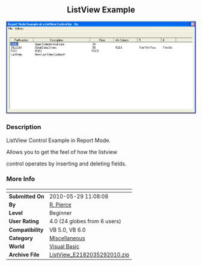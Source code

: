 ﻿<div align="center">

## ListView Example

<img src="PIC20105291142324681.GIF">
</div>

### Description

ListView Control Example in Report Mode.

Allows you to get the feel of how the listview

control operates by inserting and deleting fields.
 
### More Info
 


<span>             |<span>
---                |---
**Submitted On**   |2010-05-29 11:08:08
**By**             |[R\.  Pierce](https://github.com/Planet-Source-Code/PSCIndex/blob/master/ByAuthor/r-pierce.md)
**Level**          |Beginner
**User Rating**    |4.0 (24 globes from 6 users)
**Compatibility**  |VB 5\.0, VB 6\.0
**Category**       |[Miscellaneous](https://github.com/Planet-Source-Code/PSCIndex/blob/master/ByCategory/miscellaneous__1-1.md)
**World**          |[Visual Basic](https://github.com/Planet-Source-Code/PSCIndex/blob/master/ByWorld/visual-basic.md)
**Archive File**   |[ListView\_E2182035292010\.zip](https://github.com/Planet-Source-Code/r-pierce-listview-example__1-73184/archive/master.zip)








